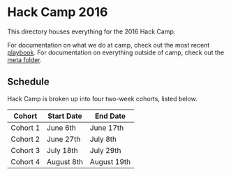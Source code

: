 # Hack Camp 2016

This directory houses everything for the 2016 Hack Camp.

For documentation on what we do at camp, check out the most recent [playbook](session_1/playbook/). For documentation on everything outside of camp, check out the [meta folder](meta/).

## Schedule

Hack Camp is broken up into four two-week cohorts, listed below.

| Cohort   | Start Date | End Date    |
| -------- | ---------- | ----------- |
| Cohort 1 | June 6th   | June 17th   |
| Cohort 2 | June 27th  | July 8th    |
| Cohort 3 | July 18th  | July 29th   |
| Cohort 4 | August 8th | August 19th |
